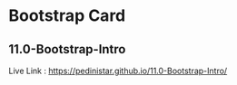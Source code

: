 # Bootstrap Card
## 11.0-Bootstrap-Intro

Live Link : https://pedinistar.github.io/11.0-Bootstrap-Intro/
